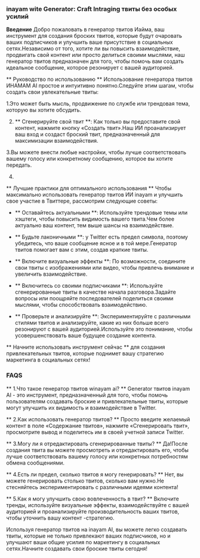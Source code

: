 ### inayam wite Generator: Craft Intraging твиты без особых усилий

**Введение**
Добро пожаловать в генератор твитов Иайма, ваш инструмент для создания броских твитов, которые будут очаровать ваших подписчиков и улучшить ваше присутствие в социальных сетях.Независимо от того, хотите ли вы повысить взаимодействие, продвигать свой контент или просто делиться своими мыслями, наш генератор твитов предназначен для того, чтобы помочь вам создать идеальное сообщение, которое резонирует с вашей аудиторией.

** Руководство по использованию **
Использование генератора твитов ИНАМАМ AI простое и интуитивно понятно.Следуйте этим шагам, чтобы создать свои увлекательные твиты:

1.Это может быть мысль, продвижение по службе или трендовая тема, которую вы хотите обсудить.

2. ** Сгенерируйте свой твит **: Как только вы предоставите свой контент, нажмите кнопку «Создать твит».Наш ИИ проанализирует ваш вход и создаст броский твит, предназначенный для максимизации взаимодействия.

3.Вы можете внести любые настройки, чтобы лучше соответствовать вашему голосу или конкретному сообщению, которое вы хотите передать.

4.

** Лучшие практики для оптимального использования **
Чтобы максимально использовать генератор твитов ИИ inayam и улучшить свое участие в Твиттере, рассмотрим следующие советы:

- ** Оставайтесь актуальными **: Используйте трендовые темы или хэштеги, чтобы повысить видимость вашего твита.Чем более актуально ваш контент, тем выше шансы на взаимодействие.

- ** Будьте лаконичными **: у Twitter есть предел символа, поэтому убедитесь, что ваше сообщение ясное и в той мере.Генератор твитов помогает вам с этим, создав краткие твиты.

- ** Включите визуальные эффекты **: По возможности, соедините свои твиты с изображениями или видео, чтобы привлечь внимание и увеличить взаимодействие.

- ** Включитесь со своими подписчиками **: Используйте сгенерированные твиты в качестве начала разговора.Задайте вопросы или поощряйте последователей поделиться своими мыслями, чтобы способствовать взаимодействию.

- ** Проверьте и анализируйте **: Экспериментируйте с различными стилями твитов и анализируйте, какие из них больше всего резонируют с вашей аудиторией.Используйте это понимание, чтобы усовершенствовать ваше будущее создание контента.

** Начните использовать инструмент сейчас ** для создания привлекательных твитов, которые поднимет вашу стратегию маркетинга в социальных сетях!

### FAQS

** 1.Что такое генератор твитов winayam ai? **
Generator твитов inayam AI - это инструмент, предназначенный для того, чтобы помочь пользователям создавать броские и привлекательные твиты, которые могут улучшить их видимость и взаимодействие в Twitter.

** 2.Как использовать генератор твитов? **
Просто введите желаемый контент в поле «Содержание твитов», нажмите «Сгенерировать твит», просмотрите вывод и поделитесь им в своей учетной записи Twitter.

** 3.Могу ли я отредактировать сгенерированные твиты? **
Да!После создания твита вы можете просмотреть и отредактировать его, чтобы лучше соответствовать вашему голосу или конкретных потребностям обмена сообщениями.

** 4.Есть ли предел, сколько твитов я могу генерировать? **
Нет, вы можете генерировать столько твитов, сколько вам нужно.Не стесняйтесь экспериментировать с различными идеями контента!

** 5.Как я могу улучшить свою вовлеченность в твит? **
Включите тренды, используйте визуальные эффекты, взаимодействуйте с вашей аудиторией и проанализируйте производительность ваших твитов, чтобы уточнить вашу контент -стратегию.

Используя генератор твитов на inayam AI, вы можете легко создавать твиты, которые не только привлекают ваших подписчиков, но и улучшают ваши общие усилия по маркетингу в социальных сетях.Начните создавать свои броские твиты сегодня!